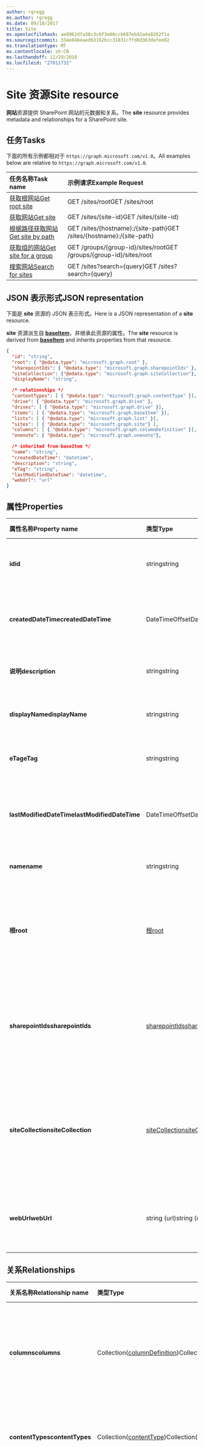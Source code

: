 ```yaml
---
author: rgregg
ms.author: rgregg
ms.date: 09/10/2017
title: Site
ms.openlocfilehash: ae8962dfa38c3c6f3e06ccb687eb42a4a8262f1a
ms.sourcegitcommit: 334e84b4aed63162bcc31831cffd6d363dafee02
ms.translationtype: MT
ms.contentlocale: zh-CN
ms.lasthandoff: 11/29/2018
ms.locfileid: "27011732"
---
```

# <a name="site-resource"></a><span data-ttu-id="cace6-102">Site 资源</span><span class="sxs-lookup"><span data-stu-id="cace6-102">Site resource</span></span>

<span data-ttu-id="cace6-103">**网站**资源提供 SharePoint 网站的元数据和关系。</span><span class="sxs-lookup"><span data-stu-id="cace6-103">The **site** resource provides metadata and relationships for a SharePoint site.</span></span>

## <a name="tasks"></a><span data-ttu-id="cace6-104">任务</span><span class="sxs-lookup"><span data-stu-id="cace6-104">Tasks</span></span>

<span data-ttu-id="cace6-105">下面的所有示例都相对于 `https://graph.microsoft.com/v1.0`。</span><span class="sxs-lookup"><span data-stu-id="cace6-105">All examples below are relative to `https://graph.microsoft.com/v1.0`.</span></span>

| <span data-ttu-id="cace6-106">任务名称</span><span class="sxs-lookup"><span data-stu-id="cace6-106">Task name</span></span>                | <span data-ttu-id="cace6-107">示例请求</span><span class="sxs-lookup"><span data-stu-id="cace6-107">Example Request</span></span>
|:-------------------------|:--------------------------------------------------
| <span data-ttu-id="cace6-108">[获取根网站][]</span><span class="sxs-lookup"><span data-stu-id="cace6-108">[Get root site][]</span></span>        | <span data-ttu-id="cace6-109">GET /sites/root</span><span class="sxs-lookup"><span data-stu-id="cace6-109">GET /sites/root</span></span>
| <span data-ttu-id="cace6-110">[获取网站][]</span><span class="sxs-lookup"><span data-stu-id="cace6-110">[Get site][]</span></span>             | <span data-ttu-id="cace6-111">GET /sites/{site-id}</span><span class="sxs-lookup"><span data-stu-id="cace6-111">GET /sites/{site-id}</span></span>
| <span data-ttu-id="cace6-112">[根据路径获取网站][]</span><span class="sxs-lookup"><span data-stu-id="cace6-112">[Get site by path][]</span></span>     | <span data-ttu-id="cace6-113">GET /sites/{hostname}:/{site-path}</span><span class="sxs-lookup"><span data-stu-id="cace6-113">GET /sites/{hostname}:/{site-path}</span></span>
| <span data-ttu-id="cace6-114">[获取组的网站][]</span><span class="sxs-lookup"><span data-stu-id="cace6-114">[Get site for a group][]</span></span> | <span data-ttu-id="cace6-115">GET /groups/{group-id}/sites/root</span><span class="sxs-lookup"><span data-stu-id="cace6-115">GET /groups/{group-id}/sites/root</span></span>
| <span data-ttu-id="cace6-116">[搜索网站][]</span><span class="sxs-lookup"><span data-stu-id="cace6-116">[Search for sites][]</span></span>     | <span data-ttu-id="cace6-117">GET /sites?search={query}</span><span class="sxs-lookup"><span data-stu-id="cace6-117">GET /sites?search={query}</span></span>

[获取网站]: ../api/site-get.md
[Get site]: ../api/site-get.md
[获取根网站]: ../api/site-get.md
[Get root site]: ../api/site-get.md
[根据路径获取网站]: ../api/site-getbypath.md
[Get site by path]: ../api/site-getbypath.md
[获取组的网站]: ../api/site-get.md
[Get site for a group]: ../api/site-get.md
[搜索网站]: ../api/site-search.md
[Search for sites]: ../api/site-search.md

## <a name="json-representation"></a><span data-ttu-id="cace6-123">JSON 表示形式</span><span class="sxs-lookup"><span data-stu-id="cace6-123">JSON representation</span></span>

<span data-ttu-id="cace6-124">下面是 **site** 资源的 JSON 表示形式。</span><span class="sxs-lookup"><span data-stu-id="cace6-124">Here is a JSON representation of a **site** resource.</span></span>

<span data-ttu-id="cace6-125">**site** 资源派生自 [**baseItem**](baseitem.md)，并继承此资源的属性。</span><span class="sxs-lookup"><span data-stu-id="cace6-125">The **site** resource is derived from [**baseItem**](baseitem.md) and inherits properties from that resource.</span></span>

<!--{
  "blockType": "resource",
  "optionalProperties": [
    "root",
    "sharepointIds",
    "siteCollection",
    "drive",
    "drives",
    "sites"
  ],
  "keyProperty": "id",
  "baseType": "microsoft.graph.baseItem",
  "@odata.type": "microsoft.graph.site"
}-->

```json
{
  "id": "string",
  "root": { "@odata.type": "microsoft.graph.root" },
  "sharepointIds": { "@odata.type": "microsoft.graph.sharepointIds" },
  "siteCollection": {"@odata.type": "microsoft.graph.siteCollection"},
  "displayName": "string",

  /* relationships */
  "contentTypes": [ { "@odata.type": "microsoft.graph.contentType" }],
  "drive": { "@odata.type": "microsoft.graph.drive" },
  "drives": [ { "@odata.type": "microsoft.graph.drive" }],
  "items": [ { "@odata.type": "microsoft.graph.baseItem" }],
  "lists": [ { "@odata.type": "microsoft.graph.list" }],
  "sites": [ { "@odata.type": "microsoft.graph.site"} ],
  "columns": [ { "@odata.type": "microsoft.graph.columnDefinition" }],
  "onenote": { "@odata.type": "microsoft.graph.onenote"},

  /* inherited from baseItem */
  "name": "string",
  "createdDateTime": "datetime",
  "description": "string",
  "eTag": "string",
  "lastModifiedDateTime": "datetime",
  "webUrl": "url"
}
```

## <a name="properties"></a><span data-ttu-id="cace6-126">属性</span><span class="sxs-lookup"><span data-stu-id="cace6-126">Properties</span></span>

| <span data-ttu-id="cace6-127">属性名称</span><span class="sxs-lookup"><span data-stu-id="cace6-127">Property name</span></span>            | <span data-ttu-id="cace6-128">类型</span><span class="sxs-lookup"><span data-stu-id="cace6-128">Type</span></span>                                | <span data-ttu-id="cace6-129">说明</span><span class="sxs-lookup"><span data-stu-id="cace6-129">Description</span></span>                                                                                    |
| :----------------------- | :---------------------------------- | :--------------------------------------------------------------------------------------------- |
| <span data-ttu-id="cace6-130">**id**</span><span class="sxs-lookup"><span data-stu-id="cace6-130">**id**</span></span>                   | <span data-ttu-id="cace6-131">string</span><span class="sxs-lookup"><span data-stu-id="cace6-131">string</span></span>                              | <span data-ttu-id="cace6-p101">项的唯一标识符。只读。</span><span class="sxs-lookup"><span data-stu-id="cace6-p101">The unique identifier of the item. Read-only.</span></span>                                                  |
| <span data-ttu-id="cace6-134">**createdDateTime**</span><span class="sxs-lookup"><span data-stu-id="cace6-134">**createdDateTime**</span></span>      | <span data-ttu-id="cace6-135">DateTimeOffset</span><span class="sxs-lookup"><span data-stu-id="cace6-135">DateTimeOffset</span></span>                      | <span data-ttu-id="cace6-p102">创建项目的日期和时间。只读。</span><span class="sxs-lookup"><span data-stu-id="cace6-p102">The date and time the item was created. Read-only.</span></span>                                             |
| <span data-ttu-id="cace6-138">**说明**</span><span class="sxs-lookup"><span data-stu-id="cace6-138">**description**</span></span>          | <span data-ttu-id="cace6-139">string</span><span class="sxs-lookup"><span data-stu-id="cace6-139">string</span></span>                              | <span data-ttu-id="cace6-140">网站的描述性文本。</span><span class="sxs-lookup"><span data-stu-id="cace6-140">The descriptive text for the site.</span></span>                                                             |
| <span data-ttu-id="cace6-141">**displayName**</span><span class="sxs-lookup"><span data-stu-id="cace6-141">**displayName**</span></span>          | <span data-ttu-id="cace6-142">string</span><span class="sxs-lookup"><span data-stu-id="cace6-142">string</span></span>                              | <span data-ttu-id="cace6-p103">网站的完整标题。只读。</span><span class="sxs-lookup"><span data-stu-id="cace6-p103">The full title for the site. Read-only.</span></span>                                                        |
| <span data-ttu-id="cace6-145">**eTag**</span><span class="sxs-lookup"><span data-stu-id="cace6-145">**eTag**</span></span>                 | <span data-ttu-id="cace6-146">string</span><span class="sxs-lookup"><span data-stu-id="cace6-146">string</span></span>                              | <span data-ttu-id="cace6-p104">该项目的 ETag。只读。</span><span class="sxs-lookup"><span data-stu-id="cace6-p104">ETag for the item. Read-only.</span></span>                                                                  |
| <span data-ttu-id="cace6-149">**lastModifiedDateTime**</span><span class="sxs-lookup"><span data-stu-id="cace6-149">**lastModifiedDateTime**</span></span> | <span data-ttu-id="cace6-150">DateTimeOffset</span><span class="sxs-lookup"><span data-stu-id="cace6-150">DateTimeOffset</span></span>                      | <span data-ttu-id="cace6-p105">上次修改项目的日期和时间。只读。</span><span class="sxs-lookup"><span data-stu-id="cace6-p105">The date and time the item was last modified. Read-only.</span></span>                                       |
| <span data-ttu-id="cace6-153">**name**</span><span class="sxs-lookup"><span data-stu-id="cace6-153">**name**</span></span>                 | <span data-ttu-id="cace6-154">string</span><span class="sxs-lookup"><span data-stu-id="cace6-154">string</span></span>                              | <span data-ttu-id="cace6-155">项目名称/标题。</span><span class="sxs-lookup"><span data-stu-id="cace6-155">The name / title of the item.</span></span>                                                                  |
| <span data-ttu-id="cace6-156">**根**</span><span class="sxs-lookup"><span data-stu-id="cace6-156">**root**</span></span>                 | [<span data-ttu-id="cace6-157">根</span><span class="sxs-lookup"><span data-stu-id="cace6-157">root</span></span>](root.md)                     | <span data-ttu-id="cace6-p106">如果存在，则表示这是网站集中的根网站。只读。</span><span class="sxs-lookup"><span data-stu-id="cace6-p106">If present, indicates that this is the root site in the site collection. Read-only.</span></span>            |
| <span data-ttu-id="cace6-160">**sharepointIds**</span><span class="sxs-lookup"><span data-stu-id="cace6-160">**sharepointIds**</span></span>        | [<span data-ttu-id="cace6-161">sharepointIds</span><span class="sxs-lookup"><span data-stu-id="cace6-161">sharepointIds</span></span>](sharepointids.md)   | <span data-ttu-id="cace6-p107">返回对 SharePoint REST 兼容性有用的标识符。只读。</span><span class="sxs-lookup"><span data-stu-id="cace6-p107">Returns identifiers useful for SharePoint REST compatibility. Read-only.</span></span>                       |
| <span data-ttu-id="cace6-164">**siteCollection**</span><span class="sxs-lookup"><span data-stu-id="cace6-164">**siteCollection**</span></span>       | [<span data-ttu-id="cace6-165">siteCollection</span><span class="sxs-lookup"><span data-stu-id="cace6-165">siteCollection</span></span>](sitecollection.md) | <span data-ttu-id="cace6-p108">提供有关该网站的网站集的详细信息。仅在根网站上可用。只读。</span><span class="sxs-lookup"><span data-stu-id="cace6-p108">Provides details about the site's site collection. Available only on the root site. Read-only.</span></span> |
| <span data-ttu-id="cace6-169">**webUrl**</span><span class="sxs-lookup"><span data-stu-id="cace6-169">**webUrl**</span></span>               | <span data-ttu-id="cace6-170">string (url)</span><span class="sxs-lookup"><span data-stu-id="cace6-170">string (url)</span></span>                        | <span data-ttu-id="cace6-p109">在浏览器中显示此项目的 URL。只读。</span><span class="sxs-lookup"><span data-stu-id="cace6-p109">URL that displays the item in the browser. Read-only.</span></span>                                          |

## <a name="relationships"></a><span data-ttu-id="cace6-173">关系</span><span class="sxs-lookup"><span data-stu-id="cace6-173">Relationships</span></span>

| <span data-ttu-id="cace6-174">关系名称</span><span class="sxs-lookup"><span data-stu-id="cace6-174">Relationship name</span></span> | <span data-ttu-id="cace6-175">类型</span><span class="sxs-lookup"><span data-stu-id="cace6-175">Type</span></span>                             | <span data-ttu-id="cace6-176">说明</span><span class="sxs-lookup"><span data-stu-id="cace6-176">Description</span></span>
|:------------------|:---------------------------------|:----------------------
| <span data-ttu-id="cace6-177">**columns**</span><span class="sxs-lookup"><span data-stu-id="cace6-177">**columns**</span></span>       | <span data-ttu-id="cace6-178">Collection([columnDefinition][])</span><span class="sxs-lookup"><span data-stu-id="cace6-178">Collection([columnDefinition][])</span></span> | <span data-ttu-id="cace6-179">可以在此网站下方的列表中重复使用的列定义集合。</span><span class="sxs-lookup"><span data-stu-id="cace6-179">The collection of column definitions reusable across lists under this site.</span></span>
| <span data-ttu-id="cace6-180">**contentTypes**</span><span class="sxs-lookup"><span data-stu-id="cace6-180">**contentTypes**</span></span>  | <span data-ttu-id="cace6-181">Collection([contentType][])</span><span class="sxs-lookup"><span data-stu-id="cace6-181">Collection([contentType][])</span></span>      | <span data-ttu-id="cace6-182">为此网站定义的内容类型集合。</span><span class="sxs-lookup"><span data-stu-id="cace6-182">The collection of content types defined for this site.</span></span>
| <span data-ttu-id="cace6-183">**drive**</span><span class="sxs-lookup"><span data-stu-id="cace6-183">**drive**</span></span>         | <span data-ttu-id="cace6-184">[驱动器][]</span><span class="sxs-lookup"><span data-stu-id="cace6-184">[drive][]</span></span>                        | <span data-ttu-id="cace6-185">此网站的默认驱动器（文档库）。</span><span class="sxs-lookup"><span data-stu-id="cace6-185">The default drive (document library) for this site.</span></span>
| <span data-ttu-id="cace6-186">**驱动器**</span><span class="sxs-lookup"><span data-stu-id="cace6-186">**drives**</span></span>        | <span data-ttu-id="cace6-187">集合（[drive][]）</span><span class="sxs-lookup"><span data-stu-id="cace6-187">Collection([drive][])</span></span>            | <span data-ttu-id="cace6-188">网站下方的驱动器集合（文档库）。</span><span class="sxs-lookup"><span data-stu-id="cace6-188">The collection of drives (document libraries) under this site.</span></span>
| <span data-ttu-id="cace6-189">**项目**</span><span class="sxs-lookup"><span data-stu-id="cace6-189">**items**</span></span>         | <span data-ttu-id="cace6-190">集合 ([baseItem][])</span><span class="sxs-lookup"><span data-stu-id="cace6-190">Collection([baseItem][])</span></span>         | <span data-ttu-id="cace6-p110">用于处理包含在此网站中的任何项目。不能枚举该集合。</span><span class="sxs-lookup"><span data-stu-id="cace6-p110">Used to address any item contained in this site. This collection cannot be enumerated.</span></span>
| <span data-ttu-id="cace6-193">**lists**</span><span class="sxs-lookup"><span data-stu-id="cace6-193">**lists**</span></span>         | <span data-ttu-id="cace6-194">Collection([list][])</span><span class="sxs-lookup"><span data-stu-id="cace6-194">Collection([list][])</span></span>             | <span data-ttu-id="cace6-195">此网站下方的列表集合。</span><span class="sxs-lookup"><span data-stu-id="cace6-195">The collection of lists under this site.</span></span>
| <span data-ttu-id="cace6-196">**sites**</span><span class="sxs-lookup"><span data-stu-id="cace6-196">**sites**</span></span>         | <span data-ttu-id="cace6-197">集合（[网站][]）</span><span class="sxs-lookup"><span data-stu-id="cace6-197">Collection([site][])</span></span>             | <span data-ttu-id="cace6-198">网站下方的子网站的集合。</span><span class="sxs-lookup"><span data-stu-id="cace6-198">The collection of the sub-sites under this site.</span></span>
| <span data-ttu-id="cace6-199">**onenote**</span><span class="sxs-lookup"><span data-stu-id="cace6-199">**onenote**</span></span>       | <span data-ttu-id="cace6-200">[onenote][]</span><span class="sxs-lookup"><span data-stu-id="cace6-200">[onenote][]</span></span>                      | <span data-ttu-id="cace6-201">调用 OneNote 服务执行笔记本相关操作。</span><span class="sxs-lookup"><span data-stu-id="cace6-201">Calls the OneNote service for notebook related operations.</span></span>

[columnDefinition]: columndefinition.md
[baseItem]: baseitem.md
[contentType]: contenttype.md
[drive]: drive.md
[identitySet]: identityset.md
[list]: list.md
[site]: site.md
[onenote]: onenote.md

<!-- {
  "type": "#page.annotation",
  "description": "",
  "keywords": "",
  "section": "documentation",
  "tocPath": "Sites",
  "tocBookmarks": { "Resources/Site": "#" }
} -->

